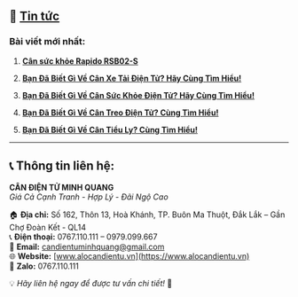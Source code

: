 ## 🔗 [Tin tức](https://alocandientu.vn/category/tin-tuc)

### Bài viết mới nhất:

1. **[Cân sức khỏe Rapido RSB02-S](https://alocandientu.vn/can-suc-khoe-rapido-rsb02-s)**

2. **[Bạn Đã Biết Gì Về Cân Xe Tải Điện Tử? Hãy Cùng Tìm Hiểu!](https://alocandientu.vn/category/tin-tuc/can-xe-tai-dien-tu)**

3. **[Bạn Đã Biết Gì Về Cân Sức Khỏe Điện Tử? Hãy Cùng Tìm Hiểu!](https://alocandientu.vn/category/tin-tuc/can-suc-khoe-dien-tu)**

4. **[Bạn Đã Biết Gì Về Cân Treo Điện Tử? Cùng Tìm Hiểu!](https://alocandientu.vn/category/tin-tuc/can-treo-dien-tu)**

5. **[Bạn Đã Biết Gì Về Cân Tiểu Ly? Cùng Tìm Hiểu!](https://alocandientu.vn/category/tin-tuc/can-tieu-ly)**

---

## 📞 Thông tin liên hệ:

**CÂN ĐIỆN TỬ MINH QUANG**  
*Giá Cả Cạnh Tranh - Hợp Lý - Đãi Ngộ Cao*

🏠 **Địa chỉ:** Số 162, Thôn 13, Hoà Khánh, TP. Buôn Ma Thuột, Đắk Lắk – Gần Chợ Đoàn Kết - QL14  
📞 **Điện thoại:** 0767.110.111 – 0979.099.667  
📧 **Email:** [candientuminhquang@gmail.com](mailto:candientuminhquang@gmail.com)  
🌐 **Website:** [www.alocandientu.vn](https://www.alocandientu.vn)  
💬 **Zalo:** 0767.110.111

💡 *Hãy liên hệ ngay để được tư vấn chi tiết!* 🚀

